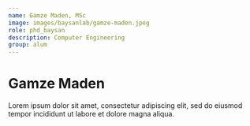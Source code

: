 ```yaml
---
name: Gamze Maden, MSc
image: images/baysanlab/gamze-maden.jpeg
role: phd_baysan
description: Computer Engineering
group: alum
---
```

# Gamze Maden

Lorem ipsum dolor sit amet, consectetur adipiscing elit, sed do eiusmod tempor incididunt ut labore et dolore magna aliqua.
